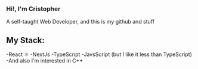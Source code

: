 ### Hi!, I'm Cristopher
A self-taught Web Developer, and this is my github and stuff
## My Stack:
-React ⚛️
-NextJs
-TypeScript
-JavsScript (but I like it less than TypeScript)
-And also I'm interested in C++
<!--
**cristophdev/cristophdev** is a ✨ _special_ ✨ repository because its `README.md` (this file) appears on your GitHub profile.

Here are some ideas to get you started:

- 🔭 I’m currently working on ...
- 🌱 I’m currently learning ...
- 👯 I’m looking to collaborate on ...
- 🤔 I’m looking for help with ...
- 💬 Ask me about ...
- 📫 How to reach me: ...
- 😄 Pronouns: ...
- ⚡ Fun fact: ...
-->
